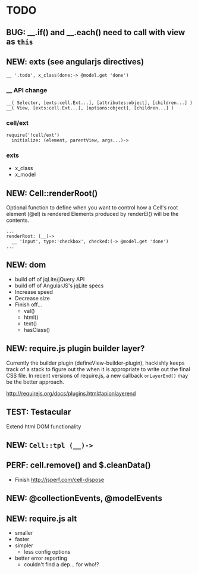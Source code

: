 TODO
====

BUG: __.if() and __.each() need to call with view as `this`
-----------------------------------------------------------

NEW: exts (see angularjs directives)
-----------------------------------

    __ '.todo', x_class(done:-> @model.get 'done')

### __ API change

    __( Selector, [exts:cell.Ext...], [attributes:object], [children...] )
    __( View, [exts:cell.Ext...], [options:object], [children...] )

### cell/ext

    require('!cell/ext')
      initialize: (element, parentView, args...)->

### exts

- x_class
- x_model


NEW: Cell::renderRoot()
-----------------------

Optional function to define when you want to control how a Cell's root element (@el) is rendered
Elements produced by renderEl() will be the contents.

    ...
    renderRoot: (__)->
      __ 'input', type:'checkbox', checked:(-> @model.get 'done')
    ...


NEW: dom
--------

- build off of jqLite/jQuery API
- build off of AngularJS's jqLite specs
- Increase speed
- Decrease size
- Finish off...
  - val()
  - html()
  - text()
  - hasClass()

NEW: require.js plugin builder layer?
-------------------------------------

Currently the builder plugin (defineView-builder-plugin), hackishly keeps track of a stack to figure out the when it is appropriate to write out the final CSS file.
In recent versions of require.js, a new callback `onLayerEnd()` may be the better approach.

http://requirejs.org/docs/plugins.html#apionlayerend


TEST: Testacular
----------------


Extend html DOM functionality

NEW: `Cell::tpl (__)->`
-----------------------

PERF: cell.remove() and $.cleanData()
-------------------------------------

- Finish http://jsperf.com/cell-dispose

NEW: @collectionEvents, @modelEvents
-------------------------------------

NEW: require.js alt
-------------------

- smaller
- faster
- simpler
  - less config options
- better error reporting
  - couldn't find a dep... for who!?

